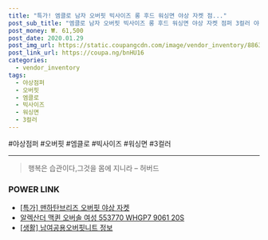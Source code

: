 ```yaml
--- 
title: "특가! 엠클로 남자 오버핏 빅사이즈 롱 후드 워싱면 야상 자켓 점..." 
post_sub_title: "엠클로 남자 오버핏 빅사이즈 롱 후드 워싱면 야상 자켓 점퍼 3컬러 야상점퍼" 
post_money: ₩. 61,500 
post_date: 2020.01.29 
post_img_url: https://static.coupangcdn.com/image/vendor_inventory/8863/d3a0f68897de1beac419eea8640b66a5a69b4ec6e71fa54af4bb24016677.jpg 
post_link_url: https://coupa.ng/bnHU16 
categories: 
  - vendor_inventory 
tags: 
  - 야상점퍼 
  - 오버핏 
  - 엠클로 
  - 빅사이즈 
  - 워싱면 
  - 3컬러 
--- 
```

  #야상점퍼 #오버핏 #엠클로 #빅사이즈 #워싱면 #3컬러 
<hr> 

> 행복은 습관이다,그것을 몸에 지니라 – 허버드 


### POWER LINK

* <a href="https://blog.naver.com/santokki14/221790265786" target="_blank">[특가] 맨하탄브리즈 오버핏 야상 자켓</a>
* <a href="https://blog.naver.com/fasyy4321/221790940799" target="_blank">알렉산더 맥퀸 오버솔 여성 553770 WHGP7 9061 20S</a>
* <a href="https://blog.naver.com/fasyy4321/221763627242" target="_blank"> [생활] 남여공용오버핏니트 정보 </a>
